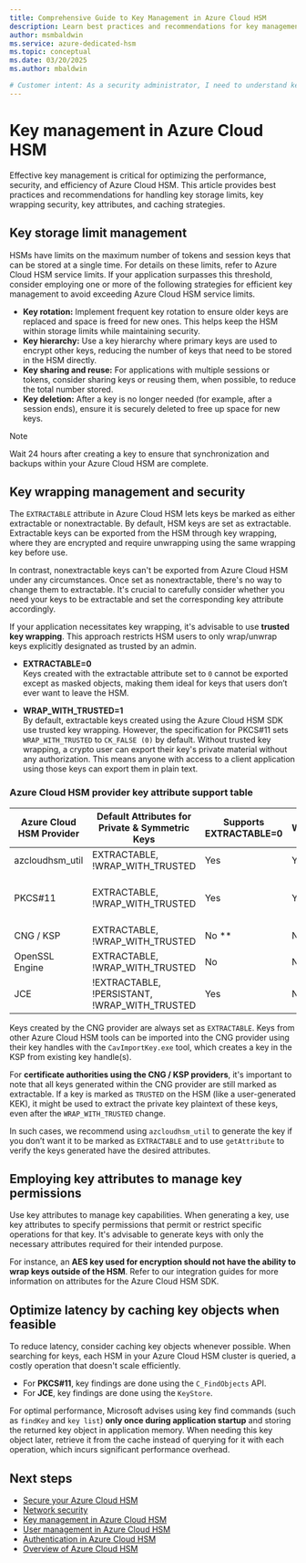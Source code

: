 ```yaml
---
title: Comprehensive Guide to Key Management in Azure Cloud HSM
description: Learn best practices and recommendations for key management in Azure Cloud HSM, including storage limits, key wrapping security, and caching strategies.
author: msmbaldwin
ms.service: azure-dedicated-hsm
ms.topic: conceptual
ms.date: 03/20/2025
ms.author: mbaldwin

# Customer intent: As a security administrator, I need to understand key management in Azure Cloud HSM to ensure optimal performance, security, and efficiency.
---
```


# Key management in Azure Cloud HSM

Effective key management is critical for optimizing the performance, security, and efficiency of Azure Cloud HSM. This article provides best practices and recommendations for handling key storage limits, key wrapping security, key attributes, and caching strategies.

## Key storage limit management

HSMs have limits on the maximum number of tokens and session keys that can be stored at a single time. For details on these limits, refer to Azure Cloud HSM service limits. If your application surpasses this threshold, consider employing one or more of the following strategies for efficient key management to avoid exceeding Azure Cloud HSM service limits.

- **Key rotation:** Implement frequent key rotation to ensure older keys are replaced and space is freed for new ones. This helps keep the HSM within storage limits while maintaining security.  
- **Key hierarchy:** Use a key hierarchy where primary keys are used to encrypt other keys, reducing the number of keys that need to be stored in the HSM directly.  
- **Key sharing and reuse:** For applications with multiple sessions or tokens, consider sharing keys or reusing them, when possible, to reduce the total number stored.  
- **Key deletion:** After a key is no longer needed (for example, after a session ends), ensure it is securely deleted to free up space for new keys.  

> [!NOTE]
> Wait 24 hours after creating a key to ensure that synchronization and backups within your Azure Cloud HSM are complete.

## Key wrapping management and security

The `EXTRACTABLE` attribute in Azure Cloud HSM lets keys be marked as either extractable or nonextractable. By default, HSM keys are set as extractable. Extractable keys can be exported from the HSM through key wrapping, where they are encrypted and require unwrapping using the same wrapping key before use.

In contrast, nonextractable keys can't be exported from Azure Cloud HSM under any circumstances. Once set as nonextractable, there's no way to change them to extractable. It's crucial to carefully consider whether you need your keys to be extractable and set the corresponding key attribute accordingly.

If your application necessitates key wrapping, it's advisable to use **trusted key wrapping**. This approach restricts HSM users to only wrap/unwrap keys explicitly designated as trusted by an admin.

- **EXTRACTABLE=0**  
  Keys created with the extractable attribute set to `0` cannot be exported except as masked objects, making them ideal for keys that users don’t ever want to leave the HSM.  

- **WRAP_WITH_TRUSTED=1**  
  By default, extractable keys created using the Azure Cloud HSM SDK use trusted key wrapping. However, the specification for PKCS#11 sets `WRAP_WITH_TRUSTED` to `CK_FALSE (0)` by default. Without trusted key wrapping, a crypto user can export their key's private material without any authorization. This means anyone with access to a client application using those keys can export them in plain text.

### Azure Cloud HSM provider key attribute support table  

| Azure Cloud HSM Provider | Default Attributes for Private & Symmetric Keys | Supports EXTRACTABLE=0 | Supports configuring WRAP_WITH_TRUSTED within the provider | Default WRAP_WITH_TRUSTED value |
|--------------------------|----------------------------------------------|------------------------|---------------------------------------------|-------------------------|
| azcloudhsm_util         | EXTRACTABLE, !WRAP_WITH_TRUSTED             | Yes                    | Yes                                         | 1 (0 can be set via parameters) |
| PKCS#11                 | EXTRACTABLE, !WRAP_WITH_TRUSTED             | Yes                    | Yes                                         | 0 (Specified in PKCS#11 specification, but can be set to 1 in API) |
| CNG / KSP               | EXTRACTABLE, !WRAP_WITH_TRUSTED             | No **                  | No                                          | 1 |
| OpenSSL Engine          | EXTRACTABLE, !WRAP_WITH_TRUSTED             | No                     | No                                          | 1 |
| JCE                     | !EXTRACTABLE, !PERSISTANT, !WRAP_WITH_TRUSTED | Yes                    | No                                          | 1 |

Keys created by the CNG provider are always set as `EXTRACTABLE`. Keys from other Azure Cloud HSM tools can be imported into the CNG provider using their key handles with the `CavImportKey.exe` tool, which creates a key in the KSP from existing key handle(s).  

For **certificate authorities using the CNG / KSP providers**, it's important to note that all keys generated within the CNG provider are still marked as extractable. If a key is marked as `TRUSTED` on the HSM (like a user-generated KEK), it might be used to extract the private key plaintext of these keys, even after the `WRAP_WITH_TRUSTED` change.

In such cases, we recommend using `azcloudhsm_util` to generate the key if you don’t want it to be marked as `EXTRACTABLE` and to use `getAttribute` to verify the keys generated have the desired attributes.  

## Employing key attributes to manage key permissions

Use key attributes to manage key capabilities. When generating a key, use key attributes to specify permissions that permit or restrict specific operations for that key. It's advisable to generate keys with only the necessary attributes required for their intended purpose.

For instance, an **AES key used for encryption should not have the ability to wrap keys outside of the HSM**. Refer to our integration guides for more information on attributes for the Azure Cloud HSM SDK.  

## Optimize latency by caching key objects when feasible

To reduce latency, consider caching key objects whenever possible. When searching for keys, each HSM in your Azure Cloud HSM cluster is queried, a costly operation that doesn't scale efficiently.  

- For **PKCS#11**, key findings are done using the `C_FindObjects` API.  
- For **JCE**, key findings are done using the `KeyStore`.  

For optimal performance, Microsoft advises using key find commands (such as `findKey` and `key list`) **only once during application startup** and storing the returned key object in application memory. When needing this key object later, retrieve it from the cache instead of querying for it with each operation, which incurs significant performance overhead.  

## Next steps

- [Secure your Azure Cloud HSM](secure-cloud-hsm.md)
- [Network security](network-security.md)
- [Key management in Azure Cloud HSM](key-management.md)
- [User management in Azure Cloud HSM](user-management.md)
- [Authentication in Azure Cloud HSM](authentication.md)
- [Overview of Azure Cloud HSM](overview.md)